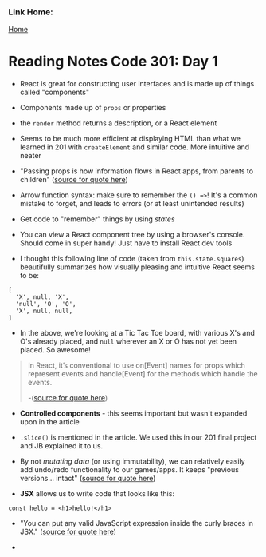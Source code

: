 ### Link Home:
[Home](README.md)

# Reading Notes Code 301: Day 1

- React is great for constructing user interfaces and is made up of things called "components"

- Components made up of `props` or properties

- the `render` method returns a description, or a React element

- Seems to be much more efficient at displaying HTML than what we learned in 201 with `createElement` and similar code. More intuitive and neater

- "Passing props is how information flows in React apps, from parents to children" ([source for quote here](https://reactjs.org/tutorial/tutorial.html))

- Arrow function syntax: make sure to remember the `() =>`! It's a common mistake to forget, and leads to errors (or at least unintended results)

- Get code to "remember" things by using *states*

- You can view a React component tree by using a browser's console. Should come in super handy! Just have to install React dev tools

- I thought this following line of code (taken from `this.state.squares`) beautifully summarizes how visually pleasing and intuitive React seems to be:

```
[
  'X', null, 'X',
  'null', 'O', 'O',
  'X', null, null,
]
```
- In the above, we're looking at a Tic Tac Toe board, with various X's and O's already placed, and `null` wherever an X or O has not yet been placed. So awesome!

> In React, it’s conventional to use on[Event] names for props which represent events and handle[Event] for the methods which handle the events.
>
>-([source for quote here](https://reactjs.org/tutorial/tutorial.html))

- **Controlled components** - this seems important but wasn't expanded upon in the article

- `.slice()` is mentioned in the article. We used this in our 201 final project and JB explained it to us.

- By not *mutating data* (or using immutability), we can relatively easily add undo/redo functionality to our games/apps. It keeps "previous versions... intact" ([source for quote here](https://reactjs.org/tutorial/tutorial.html#complex-features-become-simple))

- **JSX** allows us to write code that looks like this: 
  
```  
const hello = <h1>hello!</h1>
```

- "You can put any valid JavaScript expression inside the curly braces in JSX." ([source for quote here](https://reactjs.org/docs/introducing-jsx.html#embedding-expressions-in-jsx))

- 